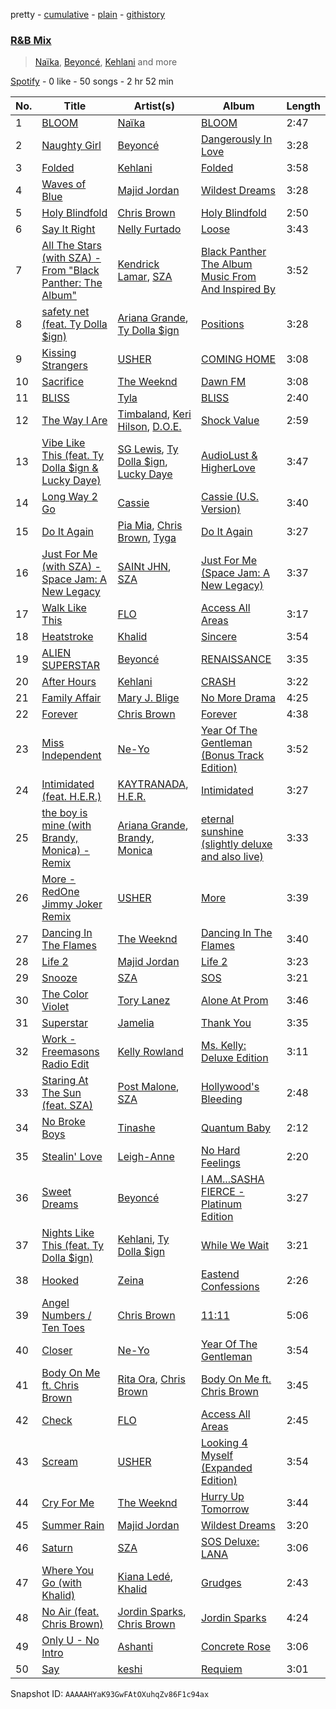 pretty - [cumulative](/playlists/cumulative/37i9dQZF1EQoqCH7BwIYb7.md) - [plain](/playlists/plain/37i9dQZF1EQoqCH7BwIYb7) - [githistory](https://github.githistory.xyz/mdn522/spotify-playlist-archive/blob/main/playlists/plain/37i9dQZF1EQoqCH7BwIYb7)

### [R&B Mix](https://open.spotify.com/playlist/37i9dQZF1EQoqCH7BwIYb7)

> <a href=spotify:playlist:37i9dQZF1EIZ2R1uxaqnba>Naïka</a>, <a href=spotify:playlist:37i9dQZF1EIXLYri2gBwyJ>Beyoncé</a>, <a href=spotify:playlist:37i9dQZF1EIX92PXWPzZXe>Kehlani</a> and more

[Spotify](https://open.spotify.com/user/spotify) - 0 like - 50 songs - 2 hr 52 min

| No. | Title | Artist(s) | Album | Length |
|---|---|---|---|---|
| 1 | [BLOOM](https://open.spotify.com/track/7FR31W0Gpfs7s4fLoBV2Go) | [Naïka](https://open.spotify.com/artist/4tk2WUKBOS9nKZj7bPQIXT) | [BLOOM](https://open.spotify.com/album/0AduTuWnko3IDC0Oua18qQ) | 2:47 |
| 2 | [Naughty Girl](https://open.spotify.com/track/0CPLnPUUHh44vAzDSM5ZlR) | [Beyoncé](https://open.spotify.com/artist/6vWDO969PvNqNYHIOW5v0m) | [Dangerously In Love](https://open.spotify.com/album/06v9eHnqhMK2tbM2Iz3p0Y) | 3:28 |
| 3 | [Folded](https://open.spotify.com/track/0bxPRWprUVpQK0UFcddkrA) | [Kehlani](https://open.spotify.com/artist/0cGUm45nv7Z6M6qdXYQGTX) | [Folded](https://open.spotify.com/album/5enIvPn8EEPWMGxzBzxvcm) | 3:58 |
| 4 | [Waves of Blue](https://open.spotify.com/track/4lKe0viSvv8ckoTPvHBih1) | [Majid Jordan](https://open.spotify.com/artist/4HzKw8XcD0piJmDrrPRCYk) | [Wildest Dreams](https://open.spotify.com/album/2ZdYh11KscDPsVKtxQY0ev) | 3:28 |
| 5 | [Holy Blindfold](https://open.spotify.com/track/1f6D8lQmjEHSwhGXcTnZc9) | [Chris Brown](https://open.spotify.com/artist/7bXgB6jMjp9ATFy66eO08Z) | [Holy Blindfold](https://open.spotify.com/album/21148QXr6aXsBfN9P7N6X9) | 2:50 |
| 6 | [Say It Right](https://open.spotify.com/track/2aI21FnmY7TJVKeMaoQZ0t) | [Nelly Furtado](https://open.spotify.com/artist/2jw70GZXlAI8QzWeY2bgRc) | [Loose](https://open.spotify.com/album/2yboV2QBcVGEhcRlYuPpDT) | 3:43 |
| 7 | [All The Stars \(with SZA\) \- From "Black Panther: The Album"](https://open.spotify.com/track/3GCdLUSnKSMJhs4Tj6CV3s) | [Kendrick Lamar](https://open.spotify.com/artist/2YZyLoL8N0Wb9xBt1NhZWg), [SZA](https://open.spotify.com/artist/7tYKF4w9nC0nq9CsPZTHyP) | [Black Panther The Album Music From And Inspired By](https://open.spotify.com/album/3pLdWdkj83EYfDN6H2N8MR) | 3:52 |
| 8 | [safety net \(feat\. Ty Dolla $ign\)](https://open.spotify.com/track/14gkWVFMwdxBMyqBw1wmIg) | [Ariana Grande](https://open.spotify.com/artist/66CXWjxzNUsdJxJ2JdwvnR), [Ty Dolla $ign](https://open.spotify.com/artist/7c0XG5cIJTrrAgEC3ULPiq) | [Positions](https://open.spotify.com/album/3euz4vS7ezKGnNSwgyvKcd) | 3:28 |
| 9 | [Kissing Strangers](https://open.spotify.com/track/5brMixqQiQN4D60xmvrSts) | [USHER](https://open.spotify.com/artist/23zg3TcAtWQy7J6upgbUnj) | [COMING HOME](https://open.spotify.com/album/7Ic1aiLXMmyyi0cVkk04aS) | 3:08 |
| 10 | [Sacrifice](https://open.spotify.com/track/1nH2PkJL1XoUq8oE6tBZoU) | [The Weeknd](https://open.spotify.com/artist/1Xyo4u8uXC1ZmMpatF05PJ) | [Dawn FM](https://open.spotify.com/album/2nLOHgzXzwFEpl62zAgCEC) | 3:08 |
| 11 | [BLISS](https://open.spotify.com/track/4dnjLEblR5XKUMJ5ELQceh) | [Tyla](https://open.spotify.com/artist/3SozjO3Lat463tQICI9LcE) | [BLISS](https://open.spotify.com/album/1JlS4zbYH4rRrUuwC80Cqa) | 2:40 |
| 12 | [The Way I Are](https://open.spotify.com/track/2bLqfJjuC5syrsgDsZfGmn) | [Timbaland](https://open.spotify.com/artist/5Y5TRrQiqgUO4S36tzjIRZ), [Keri Hilson](https://open.spotify.com/artist/63wjoROpeh5f11Qm93UiJ1), [D.O.E.](https://open.spotify.com/artist/4TLCPR1sMYoNU1jA7O4uww) | [Shock Value](https://open.spotify.com/album/4BxB8U8QgpR4UCvJ0moj8Z) | 2:59 |
| 13 | [Vibe Like This \(feat\. Ty Dolla $ign & Lucky Daye\)](https://open.spotify.com/track/3HIdbLmJpg6aPULSgCBmNn) | [SG Lewis](https://open.spotify.com/artist/0GG2cWaonE4JPrjcCCQ1EG), [Ty Dolla $ign](https://open.spotify.com/artist/7c0XG5cIJTrrAgEC3ULPiq), [Lucky Daye](https://open.spotify.com/artist/5Vuvs6Py2JRU7WiFDVsI7J) | [AudioLust & HigherLove](https://open.spotify.com/album/5861K3sQgAwu1sswhe5Gw8) | 3:47 |
| 14 | [Long Way 2 Go](https://open.spotify.com/track/4v5kAh2wWyCSuKuhMJK8u6) | [Cassie](https://open.spotify.com/artist/27FGXRNruFoOdf1vP8dqcH) | [Cassie \(U.S\. Version\)](https://open.spotify.com/album/0j1qzjaJmsF1FkcICf3hRu) | 3:40 |
| 15 | [Do It Again](https://open.spotify.com/track/72Bz4ciRZPBcVSw0nrZDHi) | [Pia Mia](https://open.spotify.com/artist/1BhWF9W2PngtPSyobKg0rP), [Chris Brown](https://open.spotify.com/artist/7bXgB6jMjp9ATFy66eO08Z), [Tyga](https://open.spotify.com/artist/5LHRHt1k9lMyONurDHEdrp) | [Do It Again](https://open.spotify.com/album/3kBBntDYL62xlqgnulskwv) | 3:27 |
| 16 | [Just For Me \(with SZA\) \- Space Jam: A New Legacy](https://open.spotify.com/track/3B5yl01KF06NkYG39BdTBa) | [SAINt JHN](https://open.spotify.com/artist/0H39MdGGX6dbnnQPt6NQkZ), [SZA](https://open.spotify.com/artist/7tYKF4w9nC0nq9CsPZTHyP) | [Just For Me \(Space Jam: A New Legacy\)](https://open.spotify.com/album/0uXCtaJMMAAgaB1AavNLSh) | 3:37 |
| 17 | [Walk Like This](https://open.spotify.com/track/59uB0hD8JtxgdEuV3CNgrD) | [FLO](https://open.spotify.com/artist/0s4kXsjYeH0S1xRyVGN4NO) | [Access All Areas](https://open.spotify.com/album/3wSWMuHQOJ2gU22t5sCouR) | 3:17 |
| 18 | [Heatstroke](https://open.spotify.com/track/5zjS49hh8KF7mnbvgUtiJa) | [Khalid](https://open.spotify.com/artist/6LuN9FCkKOj5PcnpouEgny) | [Sincere](https://open.spotify.com/album/0Tu7Vpu49X7oduL2AVbKZq) | 3:54 |
| 19 | [ALIEN SUPERSTAR](https://open.spotify.com/track/1Hohk6AufHZOrrhMXZppax) | [Beyoncé](https://open.spotify.com/artist/6vWDO969PvNqNYHIOW5v0m) | [RENAISSANCE](https://open.spotify.com/album/6FJxoadUE4JNVwWHghBwnb) | 3:35 |
| 20 | [After Hours](https://open.spotify.com/track/4ChomJf8z16E6Zw4EoioYY) | [Kehlani](https://open.spotify.com/artist/0cGUm45nv7Z6M6qdXYQGTX) | [CRASH](https://open.spotify.com/album/2MRNLEYm9SB0HBrJEU8L32) | 3:22 |
| 21 | [Family Affair](https://open.spotify.com/track/3aw9iWUQ3VrPQltgwvN9Xu) | [Mary J\. Blige](https://open.spotify.com/artist/1XkoF8ryArs86LZvFOkbyr) | [No More Drama](https://open.spotify.com/album/5QJmKwPveBV4IwLlo4OcG4) | 4:25 |
| 22 | [Forever](https://open.spotify.com/track/3NZJlJemX3mzjf56MqC5ML) | [Chris Brown](https://open.spotify.com/artist/7bXgB6jMjp9ATFy66eO08Z) | [Forever](https://open.spotify.com/album/248cu9M1nYCijfXswwZ8uW) | 4:38 |
| 23 | [Miss Independent](https://open.spotify.com/track/34ceTg8ChN5HjrqiIYCn9Q) | [Ne\-Yo](https://open.spotify.com/artist/21E3waRsmPlU7jZsS13rcj) | [Year Of The Gentleman \(Bonus Track Edition\)](https://open.spotify.com/album/6dTn9vJSxVTIGm4Cu5dH4x) | 3:52 |
| 24 | [Intimidated \(feat\. H.E.R.\)](https://open.spotify.com/track/0dFdGPVLs3k0z9ezYWZzUa) | [KAYTRANADA](https://open.spotify.com/artist/6qgnBH6iDM91ipVXv28OMu), [H.E.R.](https://open.spotify.com/artist/3Y7RZ31TRPVadSFVy1o8os) | [Intimidated](https://open.spotify.com/album/4BwfoXhDqTfiGS6pZueR9g) | 3:27 |
| 25 | [the boy is mine \(with Brandy, Monica\) \- Remix](https://open.spotify.com/track/4TkvdQwcxXxusi8JG6mMj7) | [Ariana Grande](https://open.spotify.com/artist/66CXWjxzNUsdJxJ2JdwvnR), [Brandy](https://open.spotify.com/artist/05oH07COxkXKIMt6mIPRee), [Monica](https://open.spotify.com/artist/6nzxy2wXs6tLgzEtqOkEi2) | [eternal sunshine \(slightly deluxe and also live\)](https://open.spotify.com/album/3L2iweH45rVdTBPldbY6dp) | 3:33 |
| 26 | [More \- RedOne Jimmy Joker Remix](https://open.spotify.com/track/0aBKFfdyOD1Ttvgv0cfjjJ) | [USHER](https://open.spotify.com/artist/23zg3TcAtWQy7J6upgbUnj) | [More](https://open.spotify.com/album/5GNPZT1Bxq0EP7PQDQmK3U) | 3:39 |
| 27 | [Dancing In The Flames](https://open.spotify.com/track/7z7kvUQGwlC6iOl7vMuAr9) | [The Weeknd](https://open.spotify.com/artist/1Xyo4u8uXC1ZmMpatF05PJ) | [Dancing In The Flames](https://open.spotify.com/album/5XsZ5ZTcIHnZxjynaGxA0g) | 3:40 |
| 28 | [Life 2](https://open.spotify.com/track/5iqDZV5Sxez6KtPBgDw2da) | [Majid Jordan](https://open.spotify.com/artist/4HzKw8XcD0piJmDrrPRCYk) | [Life 2](https://open.spotify.com/album/52zCUvXPgc6cOEqMrKVH0e) | 3:23 |
| 29 | [Snooze](https://open.spotify.com/track/4iZ4pt7kvcaH6Yo8UoZ4s2) | [SZA](https://open.spotify.com/artist/7tYKF4w9nC0nq9CsPZTHyP) | [SOS](https://open.spotify.com/album/07w0rG5TETcyihsEIZR3qG) | 3:21 |
| 30 | [The Color Violet](https://open.spotify.com/track/3azJifCSqg9fRij2yKIbWz) | [Tory Lanez](https://open.spotify.com/artist/2jku7tDXc6XoB6MO2hFuqg) | [Alone At Prom](https://open.spotify.com/album/5Gm2XKBgnlzd6qTi7LE1z2) | 3:46 |
| 31 | [Superstar](https://open.spotify.com/track/5u5MpBnvJejW9dHPrfWEXZ) | [Jamelia](https://open.spotify.com/artist/3f5W9NEwkc1SAIPFuumcaf) | [Thank You](https://open.spotify.com/album/3M6zhLhOocle8owKsjJJ5s) | 3:35 |
| 32 | [Work \- Freemasons Radio Edit](https://open.spotify.com/track/4h9TZLHS7AZ30pt5c1o5Em) | [Kelly Rowland](https://open.spotify.com/artist/3AuMNF8rQAKOzjYppFNAoB) | [Ms\. Kelly: Deluxe Edition](https://open.spotify.com/album/6mwFFBME5LCvDKyD9B0jZt) | 3:11 |
| 33 | [Staring At The Sun \(feat\. SZA\)](https://open.spotify.com/track/5KE9b4x7Zj2A8XtbkqhqTe) | [Post Malone](https://open.spotify.com/artist/246dkjvS1zLTtiykXe5h60), [SZA](https://open.spotify.com/artist/7tYKF4w9nC0nq9CsPZTHyP) | [Hollywood's Bleeding](https://open.spotify.com/album/4g1ZRSobMefqF6nelkgibi) | 2:48 |
| 34 | [No Broke Boys](https://open.spotify.com/track/5yTYLJY7Atcew0MHm7bmjk) | [Tinashe](https://open.spotify.com/artist/0NIIxcxNHmOoyBx03SfTCD) | [Quantum Baby](https://open.spotify.com/album/6lCHEpHcYgC24XO87InJjZ) | 2:12 |
| 35 | [Stealin' Love](https://open.spotify.com/track/6yU51pAU12EExzGHot6XqZ) | [Leigh\-Anne](https://open.spotify.com/artist/79QUtAVxGAAoiWNlqBz9iy) | [No Hard Feelings](https://open.spotify.com/album/5FLuHwbit7X3hXqXB1j6Mb) | 2:20 |
| 36 | [Sweet Dreams](https://open.spotify.com/track/2wNGoon7FlKnVEyYS1ZRBQ) | [Beyoncé](https://open.spotify.com/artist/6vWDO969PvNqNYHIOW5v0m) | [I AM...SASHA FIERCE \- Platinum Edition](https://open.spotify.com/album/3ROfBX6lJLnCmaw1NrP5K9) | 3:27 |
| 37 | [Nights Like This \(feat\. Ty Dolla $ign\)](https://open.spotify.com/track/6ZRuF2n1CQxyxxAAWsKJOy) | [Kehlani](https://open.spotify.com/artist/0cGUm45nv7Z6M6qdXYQGTX), [Ty Dolla $ign](https://open.spotify.com/artist/7c0XG5cIJTrrAgEC3ULPiq) | [While We Wait](https://open.spotify.com/album/73ZvpuYhKDr2FW4vlPsTpW) | 3:21 |
| 38 | [Hooked](https://open.spotify.com/track/3Tmj6E0EsBt8n7JK3UWbVs) | [Zeina](https://open.spotify.com/artist/2saNOYtb2v8aXMmezcwAiI) | [Eastend Confessions](https://open.spotify.com/album/2NXuPzDccRaYsPeMiWt0H5) | 2:26 |
| 39 | [Angel Numbers / Ten Toes](https://open.spotify.com/track/3XqM8hLCEYlbnFjoWwqtFv) | [Chris Brown](https://open.spotify.com/artist/7bXgB6jMjp9ATFy66eO08Z) | [11:11](https://open.spotify.com/album/0tL8CzbfmF5poGm9puqALR) | 5:06 |
| 40 | [Closer](https://open.spotify.com/track/0GX5oOKtU0nnx5OkhenW2i) | [Ne\-Yo](https://open.spotify.com/artist/21E3waRsmPlU7jZsS13rcj) | [Year Of The Gentleman](https://open.spotify.com/album/6dC6J5qkPcJ1iGshEN5MpX) | 3:54 |
| 41 | [Body On Me ft\. Chris Brown](https://open.spotify.com/track/1Bjpfvw2dhivyludgB0fyt) | [Rita Ora](https://open.spotify.com/artist/5CCwRZC6euC8Odo6y9X8jr), [Chris Brown](https://open.spotify.com/artist/7bXgB6jMjp9ATFy66eO08Z) | [Body On Me ft\. Chris Brown](https://open.spotify.com/album/4FJK77Oqgnuaz8MMMeJE3f) | 3:45 |
| 42 | [Check](https://open.spotify.com/track/4P36g6o3poLyhEQRZOZhGZ) | [FLO](https://open.spotify.com/artist/0s4kXsjYeH0S1xRyVGN4NO) | [Access All Areas](https://open.spotify.com/album/3wSWMuHQOJ2gU22t5sCouR) | 2:45 |
| 43 | [Scream](https://open.spotify.com/track/12eMQUn2GzfsfsQLH53M19) | [USHER](https://open.spotify.com/artist/23zg3TcAtWQy7J6upgbUnj) | [Looking 4 Myself \(Expanded Edition\)](https://open.spotify.com/album/7eyuQZCLG5tdjWpKZbDE8g) | 3:54 |
| 44 | [Cry For Me](https://open.spotify.com/track/3AWDeHLc88XogCaCnZQLVI) | [The Weeknd](https://open.spotify.com/artist/1Xyo4u8uXC1ZmMpatF05PJ) | [Hurry Up Tomorrow](https://open.spotify.com/album/3OxfaVgvTxUTy7276t7SPU) | 3:44 |
| 45 | [Summer Rain](https://open.spotify.com/track/3sCnC8LTixzL22HZkdcyQT) | [Majid Jordan](https://open.spotify.com/artist/4HzKw8XcD0piJmDrrPRCYk) | [Wildest Dreams](https://open.spotify.com/album/2ZdYh11KscDPsVKtxQY0ev) | 3:20 |
| 46 | [Saturn](https://open.spotify.com/track/040I32EKLxQrkuxQu1pqvT) | [SZA](https://open.spotify.com/artist/7tYKF4w9nC0nq9CsPZTHyP) | [SOS Deluxe: LANA](https://open.spotify.com/album/3VQkNrG74QPY4rHBPoyZYZ) | 3:06 |
| 47 | [Where You Go \(with Khalid\)](https://open.spotify.com/track/1oNuMXfc8YBiSZ5XUaSOMX) | [Kiana Ledé](https://open.spotify.com/artist/7jZMxhsB8djyIbYmoiJSTs), [Khalid](https://open.spotify.com/artist/6LuN9FCkKOj5PcnpouEgny) | [Grudges](https://open.spotify.com/album/1aqxFsy0zZTZTsNCoiKJmN) | 2:43 |
| 48 | [No Air \(feat\. Chris Brown\)](https://open.spotify.com/track/7EGhmltmWJHCHobd3g8Hnw) | [Jordin Sparks](https://open.spotify.com/artist/2AQjGvtT0pFYfxR3neFcvz), [Chris Brown](https://open.spotify.com/artist/7bXgB6jMjp9ATFy66eO08Z) | [Jordin Sparks](https://open.spotify.com/album/3SR9XT8f7LEUDcMFZO4wPd) | 4:24 |
| 49 | [Only U \- No Intro](https://open.spotify.com/track/3sckKKIx96cjPXtiqPHCTB) | [Ashanti](https://open.spotify.com/artist/5rkVyNGXEgeUqKkB5ccK83) | [Concrete Rose](https://open.spotify.com/album/3oL0vq8diYrPLGWVgjJBPD) | 3:06 |
| 50 | [Say](https://open.spotify.com/track/49PPH7Kji3bCyKKNx78SxS) | [keshi](https://open.spotify.com/artist/3pc0bOVB5whxmD50W79wwO) | [Requiem](https://open.spotify.com/album/5DfKDonIvNlxlzA4ORIOFm) | 3:01 |

Snapshot ID: `AAAAAHYaK93GwFAtOXuhqZv86F1c94ax`
